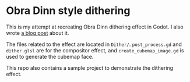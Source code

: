 # Obra Dinn style dithering
This is my attempt at recreating Obra Dinn dithering effect in Godot. I also wrote [a blog post](https://tufourn.com/posts/obra-dinn-style-dithering/) about it.

The files related to the effect are located in `Dither/`. `post_process.gd` and `dither.glsl` are for the compositor effect, and `create_cubemap_image.gd` is used to generate the cubemap face.

This repo also contains a sample project to demonstrate the dithering effect.
